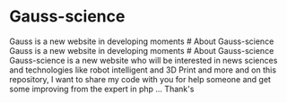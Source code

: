 # Gauss-science
Gauss is a new website in developing moments 
    # About Gauss-science
    Gauss is a new website in developing moments # About Gauss-science Gauss-science is a new website who will be interested in news sciences and technologies like robot intelligent and 3D Print and more and on this repository, I want to share my code with you for help someone and get some improving from the expert in php ... Thank's

